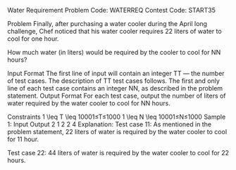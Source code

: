 Water Requirement
Problem Code:
WATERREQ
Contest Code:
START35


Problem
Finally, after purchasing a water cooler during the April long challenge, Chef noticed that his water cooler requires 22 liters of water to cool for one hour.

How much water (in liters) would be required by the cooler to cool for NN hours?

Input Format
The first line of input will contain an integer TT — the number of test cases. The description of TT test cases follows.
The first and only line of each test case contains an integer NN, as described in the problem statement.
Output Format
For each test case, output the number of liters of water required by the water cooler to cool for NN hours.

Constraints
1 \leq T \leq 10001≤T≤1000
1 \leq N \leq 10001≤N≤1000
Sample 1:
Input
Output
2
1
2
2
4
Explanation:
Test case 11: As mentioned in the problem statement, 22 liters of water is required by the water cooler to cool for 11 hour.

Test case 22: 44 liters of water is required by the water cooler to cool for 22 hours.
